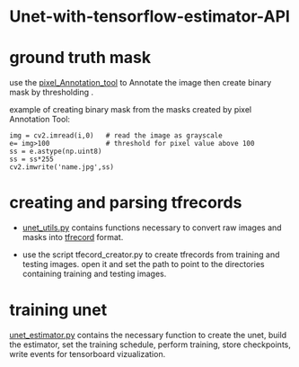 # Unet-with-tensorflow-estimator-API


# ground truth mask

use the [pixel_Annotation_tool](https://github.com/abreheret/PixelAnnotationTool) to Annotate the image then create binary mask by thresholding .

example of creating binary mask from the masks created by pixel Annotation Tool:

    img = cv2.imread(i,0)   # read the image as grayscale
    e= img>100              # threshold for pixel value above 100
    ss = e.astype(np.uint8) 
    ss = ss*255
    cv2.imwrite('name.jpg',ss)
    
# creating and parsing tfrecords

* [unet_utils.py](https://github.com/pk00095/Unet-with-tensorflow-estimator-API/blob/master/unet_utils.py) contains functions necessary to convert raw images and masks into [tfrecord](https://medium.com/mostly-ai/tensorflow-records-what-they-are-and-how-to-use-them-c46bc4bbb564) format.

* use the script tfecord_creator.py to create tfrecords from training and testing images. open it and set the path to point to the directories containing training and testing images. 


# training unet
[unet_estimator.py](https://github.com/pk00095/Unet-with-tensorflow-estimator-API/blob/master/unet_estimator.py) contains the necessary function to create the unet, build the estimator, set the training schedule, perform training, store checkpoints, write events for tensorboard vizualization.

